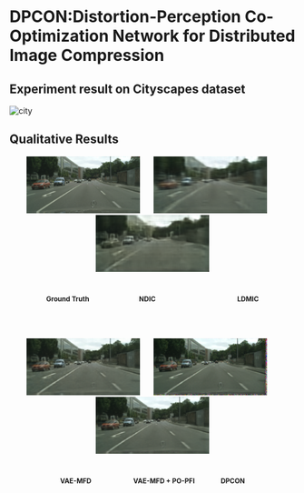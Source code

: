 # DPCON:Distortion-Perception Co-Optimization Network for Distributed Image Compression
## Experiment result on Cityscapes dataset
![city](https://github.com/user-attachments/assets/69f4879f-bcbc-4d8f-a489-1a008717560c)
## Qualitative Results

<div align="center">

<!-- 第一行 -->
<img src="images/c_6.png" width="200" title="Ground Truth">
<img src="images/c_ndic_6.png" width="200" title="NDIC" hspace="20">
<img src="images/c_ldmic_6.png" width="200" title="LDMIC">

<br> <!-- 换行标签 -->
<sub>**Ground Truth**</sub>      
<sub>**NDIC**</sub>          
<sub>**LDMIC**</sub>

<br><br> <!-- 行间距 -->

<!-- 第二行 -->
<img src="images/c_LD_6.png" width="200" title="VAE-MFD">
<img src="images/c_LP_6.png" width="200" title="VAE-MFD + PO-PFI" hspace="20">
<img src="images/c_alpha_6.png" width="200" title="DPCON">

<br> <!-- 换行标签 -->
<sub>**VAE-MFD**</sub>     
<sub>**VAE-MFD + PO-PFI**</sub>   
<sub>**DPCON**</sub>

</div>



